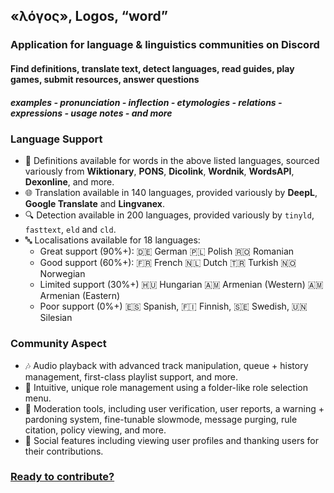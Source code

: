 ## «λόγος», Logos, “word”

### Application for language & linguistics communities on Discord

#### Find definitions, translate text, detect languages, read guides, play games, submit resources, answer questions

##### examples - pronunciation - inflection - etymologies - relations - expressions - usage notes - and more

### Language Support

- 📖 Definitions available for words in the above listed languages, sourced variously from **Wiktionary**, **PONS**, **Dicolink**, **Wordnik**, **WordsAPI**, **Dexonline**, and more.
- 🌐 Translation available in 140 languages, provided variously by **DeepL**, **Google Translate** and **Lingvanex**.
- 🔍 Detection available in 200 languages, provided variously by `tinyld`, `fasttext`, `eld` and `cld`.
- 🔤 Localisations available for 18 languages:
  - Great support (90%+): 🇩🇪 German 🇵🇱 Polish 🇷🇴 Romanian
  - Good support (60%+): 🇫🇷 French 🇳🇱 Dutch 🇹🇷 Turkish 🇳🇴 Norwegian
  - Limited support (30%+) 🇭🇺 Hungarian 🇦🇲 Armenian (Western) 🇦🇲 Armenian (Eastern)
  - Poor support (0%+) 🇪🇸 Spanish, 🇫🇮 Finnish, 🇸🇪 Swedish, 🇺🇳 Silesian

### Community Aspect

- 🎶 Audio playback with advanced track manipulation, queue + history management, first-class playlist support, and more.
- 🧳 Intuitive, unique role management using a folder-like role selection menu.
- 💢 Moderation tools, including user verification, user reports, a warning + pardoning system, fine-tunable slowmode, message purging, rule citation, policy viewing, and more.
- 💐 Social features including viewing user profiles and thanking users for their contributions.

### [Ready to contribute?](CONTRIBUTING.md)
